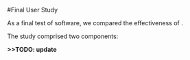 #Final User Study

As a final test of software, we compared the effectiveness of .

The study comprised two components:


**>>TODO: update**